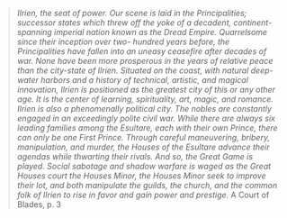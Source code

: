 > _Ilrien, the seat of power. Our scene is laid in the Principalities; successor states
which threw off the yoke of a decadent, continent-spanning imperial nation
known as the Dread Empire. Quarrelsome since their inception over two-
hundred years before, the Principalities have fallen into an uneasy ceasefire after
decades of war. None have been more prosperous in the years of relative peace
than the city-state of Ilrien.
Situated on the coast, with natural deep-water harbors and a history of technical,
artistic, and magical innovation, Ilrien is positioned as the greatest city of this or
any other age. It is the center of learning, spirituality, art, magic, and romance.
Ilrien is also a phenomenally political city. The nobles are constantly engaged in
an exceedingly polite civil war. While there are always six leading families among
the Esultare, each with their own Prince, there can only be one First Prince.
Through careful maneuvering, bribery, manipulation, and murder, the Houses
of the Esultare advance their agendas while thwarting their rivals.
And so, the Great Game is played. Social sabotage and shadow warfare is waged
as the Great Houses court the Houses Minor, the Houses Minor seek to improve
their lot, and both manipulate the guilds, the church, and the common folk of
Ilrien to rise in favor and gain power and prestige._
> A Court of Blades, p. 3

